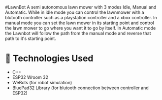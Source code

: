 #LawnBot 
A semi autonomous lawn mower with 3 modes Idle, Manual and Automatic. While in idle mode you can control the lawnmower with a blutooth controller such as 
a playstation controller and a xbox controller. In manual mode you can set the lawn mower in its starting point and control the lawn mower to go where you want 
it to go by itself. In Automatic mode the Lawnbot will follow the path from the manual mode and reverse that path to it's starting point.

# 🔧 Technologies Used
- C++
- ESP32 Wroom 32
- WeBots (for robot simulation)
- BluePad32 Library (for blutooth connection between controller and ESP32)
